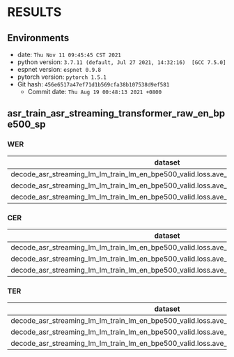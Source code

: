 # RESULTS
## Environments
- date: `Thu Nov 11 09:45:45 CST 2021`
- python version: `3.7.11 (default, Jul 27 2021, 14:32:16)  [GCC 7.5.0]`
- espnet version: `espnet 0.9.8`
- pytorch version: `pytorch 1.5.1`
- Git hash: `456e6517a47ef71d1b569cfa38b107538d9ef581`
  - Commit date: `Thu Aug 19 00:48:13 2021 +0800`

## asr_train_asr_streaming_transformer_raw_en_bpe500_sp
### WER

|dataset|Snt|Wrd|Corr|Sub|Del|Ins|Err|S.Err|
|---|---|---|---|---|---|---|---|---|
|decode_asr_streaming_lm_lm_train_lm_en_bpe500_valid.loss.ave_asr_model_valid.acc.ave/dev|466|14671|90.3|7.5|2.3|1.7|11.4|82.4|
|decode_asr_streaming_lm_lm_train_lm_en_bpe500_valid.loss.ave_asr_model_valid.acc.ave/test|1155|27500|90.6|6.7|2.8|1.4|10.8|77.5|
|decode_asr_streaming_lm_lm_train_lm_en_bpe500_valid.loss.ave_asr_model_valid.acc.best/test|1155|27500|89.1|7.6|3.3|1.6|12.4|80.8|

### CER

|dataset|Snt|Wrd|Corr|Sub|Del|Ins|Err|S.Err|
|---|---|---|---|---|---|---|---|---|
|decode_asr_streaming_lm_lm_train_lm_en_bpe500_valid.loss.ave_asr_model_valid.acc.ave/dev|466|78259|96.1|1.6|2.3|1.5|5.4|82.4|
|decode_asr_streaming_lm_lm_train_lm_en_bpe500_valid.loss.ave_asr_model_valid.acc.ave/test|1155|145066|95.9|1.5|2.6|1.2|5.3|77.5|
|decode_asr_streaming_lm_lm_train_lm_en_bpe500_valid.loss.ave_asr_model_valid.acc.best/test|1155|145066|95.1|1.7|3.2|1.4|6.3|80.8|

### TER

|dataset|Snt|Wrd|Corr|Sub|Del|Ins|Err|S.Err|
|---|---|---|---|---|---|---|---|---|
|decode_asr_streaming_lm_lm_train_lm_en_bpe500_valid.loss.ave_asr_model_valid.acc.ave/dev|466|27927|92.2|5.1|2.7|1.8|9.6|82.4|
|decode_asr_streaming_lm_lm_train_lm_en_bpe500_valid.loss.ave_asr_model_valid.acc.ave/test|1155|51430|92.4|4.6|3.0|1.3|8.9|77.5|
|decode_asr_streaming_lm_lm_train_lm_en_bpe500_valid.loss.ave_asr_model_valid.acc.best/test|1155|51430|91.0|5.3|3.7|1.5|10.5|80.8|

